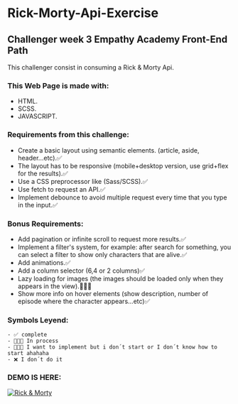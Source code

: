 # Rick-Morty-Api-Exercise
## Challenger week 3 Empathy Academy Front-End Path

This challenger consist in consuming a Rick & Morty Api.

### This Web Page is made with:
  - HTML.
  - SCSS.
  - JAVASCRIPT.
  
  ### Requirements from this challenge:
  - Create a basic layout using semantic elements. (article, aside, header...etc).✅
  - The layout has to be responsive (mobile+desktop version, use grid+flex for the results).✅
  - Use a CSS preprocessor like (Sass/SCSS).✅
  - Use fetch to request an API.✅
  - Implement debounce to avoid multiple request every time that you type in the input.✅
  
  ### Bonus Requirements:
  - Add pagination or infinite scroll to request more results.✅
  - Implement a filter's system, for example: after search for something, you can select a filter to show only characters that are alive.✅
  - Add animations.✅
  - Add a column selector (6,4 or 2 columns)✅
  - Lazy loading for images (the images should be loaded only when they appears in the view).👨🏻‍🦯
  - Show more info on hover elements (show description, number of episode where the character appears...etc)✅
  
  
  ### Symbols Leyend:
  ```
  - ✅ complete
  - 👨🏻‍💻 In process
  - 👨🏻‍🦯 I want to implement but i don´t start or I don´t know how to start ahahaha
  - ❌ I don´t do it
  ```
  
  ### DEMO IS HERE:
  
  [![Rick & Morty](https://i.pngimg.me/thumb/f/720/comdlpng6970641.jpg)](https://bamtop.github.io/Rick-Morty-Api-Exercise/src/)

